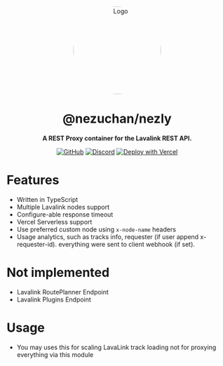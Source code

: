 <div align="center">

<img src="https://i.kagchi.my.id/nezuko.png" alt="Logo" width="200px" height="200px" style="border-radius:50%"/>

# @nezuchan/nezly

**A REST Proxy container for the Lavalink REST API.**

[![GitHub](https://img.shields.io/github/license/nezuchan/nezly)](https://github.com/nezuchan/nezly/blob/main/LICENSE)
[![Discord](https://discordapp.com/api/guilds/785715968608567297/embed.png)](https://nezu.my.id)
[![Deploy with Vercel](https://img.shields.io/badge/Vercel-Deploy-blue?style=flat&logo=vercel)](https://vercel.com/new/clone?repository-url=https://github.com/NezuChan/nezly)

</div>

# Features
- Written in TypeScript
- Multiple Lavalink nodes support
- Configure-able response timeout
- Vercel Serverless support
- Use preferred custom node using `x-node-name` headers
- Usage analytics, such as tracks info, requester (if user append x-requester-id). everything were sent to client webhook (if set).

# Not implemented
- Lavalink RoutePlanner Endpoint
- Lavalink Plugins Endpoint

# Usage
- You may uses this for scaling LavaLink track loading not for proxying everything via this module